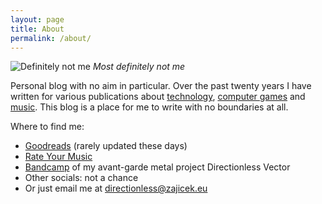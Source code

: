 ```yaml
---
layout: page
title: About
permalink: /about/
---
```


![Definitely not me](https://blog.zajicek.eu/assets/images/NotMeSmall.jpeg)
*Most definitely not me*

Personal blog with no aim in particular. Over the past twenty years I have written for various publications about [technology](https://web.archive.org/web/20040607043254/http://www.beinspired.cz/), [computer games](https://web.archive.org/web/20080706124957/http://wolfet.biz/) and [music](https://sicmaggot.cz/author/zajus/). This blog is a place for me to write with no boundaries at all.

Where to find me:
- [Goodreads](https://www.goodreads.com/user/show/20783600-du-an-mrkvi-ka) (rarely updated these days)
- [Rate Your Music](https://rateyourmusic.com/~zaJus)
- [Bandcamp](https://directionlessvector.bandcamp.com/) of my avant-garde metal project Directionless Vector
- Other socials: not a chance
- Or just email me at [directionless@zajicek.eu](mailto:directionless@zajicek.eu)
